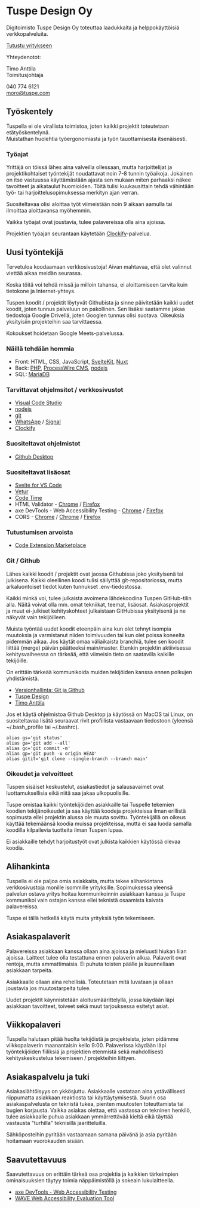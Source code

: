 # Tuspe Design Oy

Digitoimisto Tuspe Design Oy toteuttaa laadukkaita ja helppokäyttöisiä verkkopalveluita.

[Tutustu yritykseen](https://tuspe.com/)

Yhteydenotot:

Timo Anttila  
Toimitusjohtaja

040 774 6121  
moro@tuspe.com

## Työskentely

Tuspella ei ole virallista toimistoa, joten kaikki projektit toteutetaan etätyöskentelynä.  
Muistathan huolehtia työergonomiasta ja työn tauottamisesta itsenäisesti.

### Työajat

Yrittäjä on töissä lähes aina valveilla ollessaan, mutta harjoittelijat ja projektikohtaiset työntekijät noudattavat noin 7-8 tunnin työaikoja. Jokainen on itse vastuussa käyttämästään ajasta sen mukaan miten parhaaksi näkee tavoitteet ja aikataulut huomioiden. Töitä tulisi kuukausittain tehdä vähintään työ- tai harjoittelusopimuksessa merkityn ajan verran.

Suositeltavaa olisi aloittaa työt viimeistään noin 9 aikaan aamulla tai ilmoittaa aloittavansa myöhemmin.

Vaikka työajat ovat joustavia, tulee palavereissa olla aina ajoissa.

Projektien työajan seurantaan käytetään [Clockify](https://clockify.me/)-palvelua.

## Uusi työntekijä

Tervetuloa koodaamaan verkkosivustoja! Aivan mahtavaa, että olet valinnut viettää aikaa meidän seurassa.

Koska töitä voi tehdä missä ja milloin tahansa, ei aloittamiseen tarvita kuin tietokone ja Internet-yhteys.

Tuspen koodit / projektit löytyvät Githubista ja sinne päivitetään kaikki uudet koodit, joten tunnus palveluun on pakollinen. Sen lisäksi saatamme jakaa tiedostoja Google Drivellä, joten Googlen tunnus olisi suotava. Oikeuksia yksityisiin projekteihin saa tarvittaessa.

Kokoukset hoidetaan Google Meets-palvelussa.

### Näillä tehdään hommia
- Front: HTML, CSS, JavaScript, [SvelteKit](https://kit.svelte.dev/), [Nuxt](https://nuxtjs.org/)
- Back: [PHP](https://www.php.net/), [ProcessWire CMS](https://processwire.com/), [nodejs](https://nodejs.org/en/)
- SQL: [MariaDB](https://mariadb.org/)

### Tarvittavat ohjelmsitot / verkkosivustot
- [Visual Code Studio](https://code.visualstudio.com/)
- [nodejs](https://nodejs.org/en/)
- [git](https://git-scm.com/book/en/v2/Getting-Started-Installing-Git)
- [WhatsApp](https://www.whatsapp.com/) / [Signal](https://signal.org/)
- [Clockify](https://clockify.me/)

### Suositeltavat ohjelmistot
- [Github Desktop](https://desktop.github.com/)

### Suositeltavat lisäosat
- [Svelte for VS Code](https://marketplace.visualstudio.com/items?itemName=svelte.svelte-vscode)
- [Vetur](https://marketplace.visualstudio.com/items?itemName=octref.vetur)
- [Code Time](https://github.com/swdotcom/swdc-vscode)
- HTML Validator - [Chrome](https://chrome.google.com/webstore/detail/html-validator/mpbelhhnfhfjnaehkcnnaknldmnocglk) / [Firefox](https://addons.mozilla.org/fi/firefox/addon/html-validator/)
- axe DevTools - Web Accessibility Testing - [Chrome](https://chrome.google.com/webstore/detail/axe-devtools-web-accessib/lhdoppojpmngadmnindnejefpokejbdd) / [Firefox](https://addons.mozilla.org/fi/firefox/addon/axe-devtools/)
- CORS - [Chrome](https://chrome.google.com/webstore/detail/allow-cors-access-control/lhobafahddgcelffkeicbaginigeejlf) / [Chrome](https://chrome.google.com/webstore/detail/cors-unblock/lfhmikememgdcahcdlaciloancbhjino) / [Firefox](https://addons.mozilla.org/fi/firefox/addon/cors-everywhere/)

### Tutustumisen arvoista
- [Code Extension Marketplace](https://code.visualstudio.com/docs/editor/extension-marketplace)

### Git / Github

Lähes kaikki koodit / projektit ovat jaossa Githubissa joko yksityisenä tai julkisena. Kaikki oleellinen koodi tulisi säilyttää git-repositoriossa, mutta arkaluontoiset tiedot kuten tunnukset .env-tiedostossa.

Kaikki minkä voi, tulee julkaista avoimena lähdekoodina Tuspen GitHub-tilin alla. Näitä voivat olla mm. omat tekniikat, teemat, lisäosat. Asiakasprojektit ja muut ei-julkiset kehityskohteet julkaistaan GitHubissa yksityisenä ja ne näkyvät vain tekijöilleen.

Muista työntää uudet koodit eteenpäin aina kun olet tehnyt isompia muutoksia ja varmistanut niiden toimivuuden tai kun olet poissa koneelta pidemmän aikaa. Jos käytät omaa väliaikaista branchiä, tulee sen koodit liittää (merge) päivän päätteeksi main/master. Etenkin projektin aktiivisessa kehitysvaiheessa on tärkeää, että viimeisin tieto on saatavilla kaikille tekijöille.

On erittäin tärkeää kommunikoida muiden tekijöiden kanssa ennen polkujen yhdistämistä.

- [Versionhallinta: Git ja Github](https://tkt-lapio.github.io/git/)
- [Tuspe Design](https://github.com/TuspeDesign)
- [Timo Anttila](https://github.com/timoanttila?tab=repositories)

Jos et käytä ohjelmistoa Github Desktop ja käytössä on MacOS tai Linux, on suositeltavaa lisätä seuraavat rivit profiilista vastaavaan tiedostoon (yleensä ~/.bash_profile tai ~/.bashrc).

```
alias gs='git status'
alias ga='git add --all'
alias gc='git commit -m'
alias gp='git push -u origin HEAD'
alias gitit='git clone --single-branch --branch main'
```

### Oikeudet ja velvoitteet

Tuspen sisäiset keskustelut, asiakastiedot ja salausavaimet ovat luottamuksellisia eikä niitä saa jakaa ulkopuolisille.

Tuspe omistaa kaikki työntekijöiden asiakkaille tai Tuspelle tekemien koodien tekijänoikeudet ja saa käyttää koodeja projekteissa ilman erillistä sopimusta ellei projektin alussa ole muuta sovittu. Työntekijällä on oikeus käyttää tekemäänsä koodia muissa projekteissa, mutta ei saa luoda samalla koodilla kilpailevia tuotteita ilman Tuspen lupaa.

Ei asiakkaille tehdyt harjoitustyöt ovat julkista kaikkien käytössä olevaa koodia.

## Alihankinta

Tuspella ei ole paljoa omia asiakkaita, mutta tekee alihankintana verkkosivustoja monille isommille yrityksille. Sopimuksessa yleensä palvelun ostava yritys hoitaa kommunikoinnin asiakkaan kanssa ja Tuspe kommunikoi vain ostajan kanssa ellei teknistä osaamista kaivata palavereissa.

Tuspe ei tällä hetkellä käytä muita yrityksiä työn tekemiseen.

## Asiakaspalaverit

Palavereissa asiakkaan kanssa ollaan aina ajoissa ja mieluusti hiukan liian ajoissa. Laitteet tulee olla testattuna ennen palaverin alkua. Palaverit ovat rentoja, mutta ammattimaisia. Ei puhuta toisten päälle ja kuunnellaan asiakkaan tarpeita.

Asiakkaalle ollaan aina rehellisiä. Toteutetaan mitä luvataan ja ollaan joustavia jos muutostarpeita tulee.

Uudet projektit käynnistetään aloitusmäärittelyllä, jossa käydään läpi asiakkaan tavoitteet, toiveet sekä muut tarjouksessa esitetyt asiat.

## Viikkopalaveri

Tuspella halutaan pitää huolta tekijöistä ja projekteista, joten pidämme viikkopalaverin maanantaisin kello 9:00. Palaverissa käydään läpi työntekijöiden fiiliksiä ja projektien etenmistä sekä mahdollisesti kehityskeskustelua tekemiseen / projekteihin liittyen.

## Asiakaspalvelu ja tuki

Asiakaslähtöisyys on ykkösjuttu. Asiakkaalle vastataan aina ystävällisesti riippumatta asiakkaan reaktiosta tai käyttäytymisestä. Suurin osa asiakaspalvelusta on teknistä tukea, pienten muutosten toteuttamista tai bugien korjausta. Vaikka asiakas olettaa, että vastassa on tekninen henkilö, tulee asiakkaalle puhua asiakkaan ymmärrettävää kieltä eikä täyttää vastausta "turhilla" teknisillä jaaritteluilla.

Sähköposteihin pyritään vastaamaan samana päivänä ja asia pyritään hoitamaan vuorokauden sisään.

## Saavutettavuus

Saavutettavuus on erittäin tärkeä osa projektia ja kaikkien tärkeimpien ominaisuuksien täytyy toimia näppäimistöllä ja sokeain lukulaitteella.

- [axe DevTools - Web Accessibility Testing](https://chrome.google.com/webstore/detail/axe-devtools-web-accessib/lhdoppojpmngadmnindnejefpokejbdd)
- [WAVE Web Accessibility Evaluation Tool](https://wave.webaim.org/)
